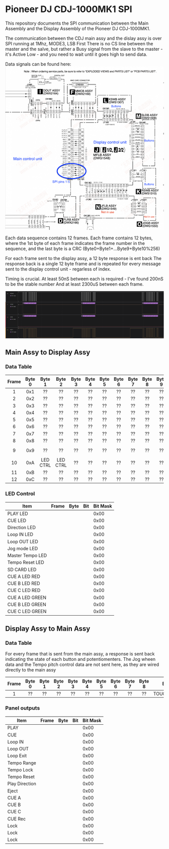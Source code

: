 
# Pioneer DJ CDJ-1000MK1 SPI

This repository documents the SPI communication between the Main Assembly and the Display Assembly of the Pioneer DJ CDJ-1000MK1.

The communication between the CDJ main assy and the dislay assy is over SPI running at 1Mhz, MODE3, LSB First
There is no CS line between the master and the salve, but rather a Busy signal from the slave to the master - it's Active Low - and you need to wait until it goes high to send data.

Data signals can be found here:
![spi signals](/resources/cdj_1000_component_map-spi_pins.png)

Each data sequence contains 12 frames.
Each frame contains 12 bytes, where the 1st byte of each frame indicates the frame number in the sequence, and the last byte is a CRC (Byte0+Byte1+...Byte9+Byte10%256)

For each frame sent to the display assy, a 12 byte response is ent back
The response back is a single 12 byte frame and is repeated for every message sent to the display control unit - regarless of index.

Timing is crucial. At least 50nS between each is required - I've found 200nS to be the stable number
And at least 2300uS between each frame.

![spi la](/resources/cdj1000_mk1_logic_analyzer.png)


## Main Assy to Display Assy

### Data Table
| Frame | Byte 0 | Byte 1 | Byte 2 | Byte 3 | Byte 4 | Byte 5 | Byte 6 | Byte 7 | Byte 8 | Byte 9 | Byte 10 | Byte 11 |
| :---: | :---: | :---: | :---: | :---: | :---: | :---: | :---: | :---: | :---: | :---: | :---: | :---: |
| 1 |  0x1 | ?? | ?? | ?? | ?? | ?? | ?? | ?? | ?? | ?? | ?? | CRC |
| 2 |  0x2| ?? | ?? | ?? | ?? | ?? | ?? | ?? | ?? | ?? | ?? | CRC |
| 3 |  0x3| ?? | ?? | ?? | ?? | ?? | ?? | ?? | ?? | ?? | ?? | CRC |
| 4 |  0x4| ?? | ?? | ?? | ?? | ?? | ?? | ?? | ?? | ?? | ?? | CRC |
| 5 |  0x5| ?? | ?? | ?? | ?? | ?? | ?? | ?? | ?? | ?? | ?? | CRC |
| 6 |  0x6| ?? | ?? | ?? | ?? | ?? | ?? | ?? | ?? | ?? | ?? | CRC |
| 7 |  0x7| ?? | ?? | ?? | ?? | ?? | ?? | ?? | ?? | ?? | ?? | CRC |
| 8 |  0x8| ?? | ?? | ?? | ?? | ?? | ?? | ?? | ?? | ?? | ?? | CRC |
| 9 |  0x9| ?? | ?? | ?? | ?? | ?? | ?? | ?? | ?? | ?? | LED CTRL |CRC |
| 10 |  0xA| LED CTRL | LED CTRL | ?? | ?? | ?? | ?? | ?? | ?? | ?? | ?? | CRC |
| 11 |  0xB| ?? | ?? | ?? | ?? | ?? | ?? | ?? | ?? | ?? | ?? | CRC |
| 12 |  0xC| ?? | ?? | ?? | ?? | ?? | ?? | ?? | ?? | ?? | ?? | CRC |





### LED Control
| Item | Frame |  Byte| Bit | Bit Mask |
|---|---|---|---|---|
| PLAY LED|  |  |  | 0x00 | 
| CUE  LED|  |  |  | 0x00 | 
| Direction  LED|  |  |  | 0x00 | 
| Loop IN  LED|  |  |  | 0x00 | 
| Loop OUT LED |  |  |  | 0x00 | 
| Jog mode LED  |  |  |  | 0x00 | 
| Master Tempo LED  |  |  |  | 0x00 | 
| Tempo Reset LED  |  |  |  | 0x00 | 
| SD CARD LED  |  |  |  | 0x00 | 
| CUE A LED RED |  |  |  | 0x00 | 
| CUE B LED RED|  |  |  | 0x00 | 
| CUE C LED RED |  |  |  | 0x00 | 
| CUE A LED GREEN |  |  |  | 0x00 | 
| CUE B LED GREEN|  |  |  | 0x00 | 
| CUE C LED GREEN |  |  |  | 0x00 |






## Display Assy to Main Assy

### Data Table
For every frame that is sent from the main assy, a response is sent back indicating the state of each button and potentiomenters.
The Jog wheen data and the Tempo pitch control data are not sent here, as they are wired directly to the main assy

| Frame | Byte 0 | Byte 1 | Byte 2 | Byte 3 | Byte 4 | Byte 5 | Byte 6 | Byte 7 | Byte 8 | Byte 9 | Byte 10 | Byte 11 |
| :---: | :---: | :---: | :---: | :---: | :---: | :---: | :---: | :---: | :---: | :---: | :---: | :---: |
| 1 | ??| ?? | ?? | ?? | ?? | ?? | ?? | ?? | ?? | TOUCH/BREAK | RELEAE/START | ?? | CRC |


### Panel outputs

| Item | Frame |  Byte| Bit | Bit Mask |
|---|---|---|---|---|
| PLAY  |  |  |  | 0x00 | 
| CUE  |  |  |  | 0x00 | 
| Loop IN  |  |  |  | 0x00 | 
| Loop OUT  |  |  |  | 0x00 | 
| Loop Exit  |  |  |  | 0x00 | 
| Tempo Range  |  |  |  | 0x00 | 
| Tempo Lock  |  |  |  | 0x00 | 
| Tempo Reset  |  |  |  | 0x00 | 
| Play Direction  |  |  |  | 0x00 | 
| Eject  |  |  |  | 0x00 | 
| CUE A  |  |  |  | 0x00 | 
| CUE B  |  |  |  | 0x00 | 
| CUE C  |  |  |  | 0x00 | 
| CUE Rec  |  |  |  | 0x00 | 
| Lock  |  |  |  | 0x00 | 
| Lock  |  |  |  | 0x00 | 
| Lock  |  |  |  | 0x00 | 